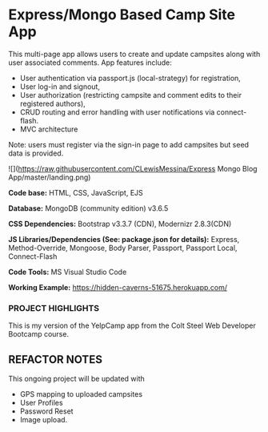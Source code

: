 ﻿# Express/Mongo Based Camp Site App
This multi-page app allows users to create and update campsites along with user associated comments. App features include: 
* User authentication via passport.js (local-strategy) for registration, 
* User log-in and signout, 
* User authorization (restricting campsite and comment edits to their registered authors), 
* CRUD routing and error handling with user notifications via connect-flash. 
* MVC architecture

Note: users must register via the sign-in page to add campsites but seed data is provided.



![](https://raw.githubusercontent.com/CLewisMessina/Express Mongo Blog App/master/landing.png)

**Code base:** HTML, CSS, JavaScript, EJS

**Database:** MongoDB (community edition) v3.6.5

**CSS Dependencies:** Bootstrap v3.3.7 (CDN), Modernizr 2.8.3(CDN)

**JS Libraries/Dependencies (See: package.json for details):** Express, Method-Override, Mongoose, Body Parser, Passport, Passport Local, Connect-Flash

**Code Tools:** MS Visual Studio Code

**Working Example:** https://hidden-caverns-51675.herokuapp.com/


### PROJECT HIGHLIGHTS
This is my version of the YelpCamp app from the Colt Steel Web Developer Bootcamp course. 

## REFACTOR NOTES
This ongoing project will be updated with 
* GPS mapping to uploaded campsites
* User Profiles
* Password Reset
* Image upload.

